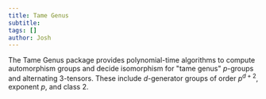 ```yaml
---
title: Tame Genus
subtitle:
tags: []
author: Josh
---
```


The Tame Genus package provides polynomial-time algorithms to compute automorphism groups and decide isomorphism for "tame genus" $p$-groups and alternating $3$-tensors. These include $d$-generator groups of order $p^{d + 2}$, exponent $p$, and class $2$.

